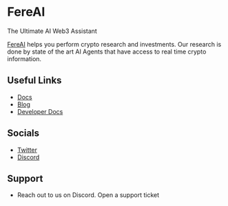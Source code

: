 # FereAI

The Ultimate AI Web3 Assistant

[FereAI](https://www.fereai.xyz) helps you perform crypto research and investments. Our research is done by state of the art AI Agents that have access to real time crypto information.

## Useful Links

- [Docs](https://docs.fereai.xyz)
- [Blog](https://www.fereai.xyz/blog)
- [Developer Docs](https://docs.fereai.xyz/docs/api/api-introduction)

## Socials
- [Twitter](https://x.com/fere_ai)
- [Discord](https://discord.gg/3fsm5XJNW8)

## Support

- Reach out to us on Discord. Open a support ticket
